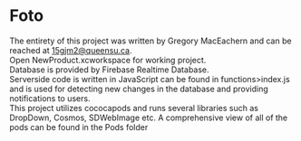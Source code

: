 # Foto
The entirety of this project was written by Gregory MacEachern and can be reached at 15gjm2@queensu.ca. </br>
Open NewProduct.xcworkspace for working project.</br>
Database is provided by Firebase Realtime Database. </br>
Serverside code is written in JavaScript can be found in functions>index.js and is used for detecting new changes in the database and providing notifications to users.</br>
This project utilizes cococapods and runs several libraries such as DropDown, Cosmos, SDWebImage etc. A comprehensive view of all of the pods can be found in the Pods folder</br>
